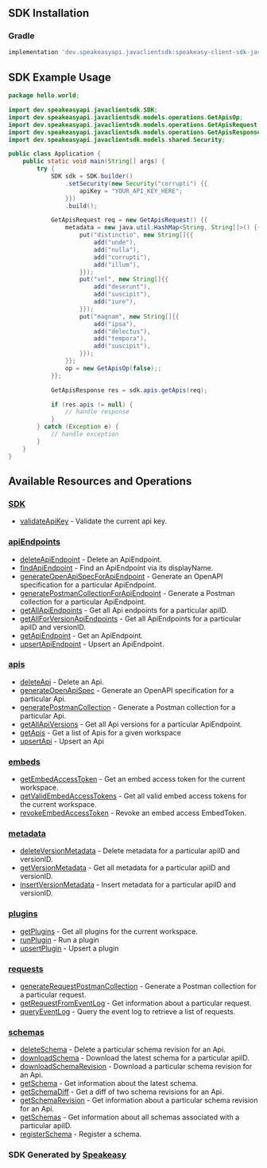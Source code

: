 # <no value>

<!-- Start SDK Installation -->
## SDK Installation

### Gradle

```groovy
implementation 'dev.speakeasyapi.javaclientsdk:speakeasy-client-sdk-java:1.27.0'
```
<!-- End SDK Installation -->

## SDK Example Usage
<!-- Start SDK Example Usage -->
```java
package hello.world;

import dev.speakeasyapi.javaclientsdk.SDK;
import dev.speakeasyapi.javaclientsdk.models.operations.GetApisOp;
import dev.speakeasyapi.javaclientsdk.models.operations.GetApisRequest;
import dev.speakeasyapi.javaclientsdk.models.operations.GetApisResponse;
import dev.speakeasyapi.javaclientsdk.models.shared.Security;

public class Application {
    public static void main(String[] args) {
        try {
            SDK sdk = SDK.builder()
                .setSecurity(new Security("corrupti") {{
                    apiKey = "YOUR_API_KEY_HERE";
                }})
                .build();

            GetApisRequest req = new GetApisRequest() {{
                metadata = new java.util.HashMap<String, String[]>() {{
                    put("distinctio", new String[]{{
                        add("unde"),
                        add("nulla"),
                        add("corrupti"),
                        add("illum"),
                    }});
                    put("vel", new String[]{{
                        add("deserunt"),
                        add("suscipit"),
                        add("iure"),
                    }});
                    put("magnam", new String[]{{
                        add("ipsa"),
                        add("delectus"),
                        add("tempora"),
                        add("suscipit"),
                    }});
                }};
                op = new GetApisOp(false);;
            }};            

            GetApisResponse res = sdk.apis.getApis(req);

            if (res.apis != null) {
                // handle response
            }
        } catch (Exception e) {
            // handle exception
        }
    }
}
```
<!-- End SDK Example Usage -->

<!-- Start SDK Available Operations -->
## Available Resources and Operations

### [SDK](docs/sdk/README.md)

* [validateApiKey](docs/sdk/README.md#validateapikey) - Validate the current api key.

### [apiEndpoints](docs/apiendpoints/README.md)

* [deleteApiEndpoint](docs/apiendpoints/README.md#deleteapiendpoint) - Delete an ApiEndpoint.
* [findApiEndpoint](docs/apiendpoints/README.md#findapiendpoint) - Find an ApiEndpoint via its displayName.
* [generateOpenApiSpecForApiEndpoint](docs/apiendpoints/README.md#generateopenapispecforapiendpoint) - Generate an OpenAPI specification for a particular ApiEndpoint.
* [generatePostmanCollectionForApiEndpoint](docs/apiendpoints/README.md#generatepostmancollectionforapiendpoint) - Generate a Postman collection for a particular ApiEndpoint.
* [getAllApiEndpoints](docs/apiendpoints/README.md#getallapiendpoints) - Get all Api endpoints for a particular apiID.
* [getAllForVersionApiEndpoints](docs/apiendpoints/README.md#getallforversionapiendpoints) - Get all ApiEndpoints for a particular apiID and versionID.
* [getApiEndpoint](docs/apiendpoints/README.md#getapiendpoint) - Get an ApiEndpoint.
* [upsertApiEndpoint](docs/apiendpoints/README.md#upsertapiendpoint) - Upsert an ApiEndpoint.

### [apis](docs/apis/README.md)

* [deleteApi](docs/apis/README.md#deleteapi) - Delete an Api.
* [generateOpenApiSpec](docs/apis/README.md#generateopenapispec) - Generate an OpenAPI specification for a particular Api.
* [generatePostmanCollection](docs/apis/README.md#generatepostmancollection) - Generate a Postman collection for a particular Api.
* [getAllApiVersions](docs/apis/README.md#getallapiversions) - Get all Api versions for a particular ApiEndpoint.
* [getApis](docs/apis/README.md#getapis) - Get a list of Apis for a given workspace
* [upsertApi](docs/apis/README.md#upsertapi) - Upsert an Api

### [embeds](docs/embeds/README.md)

* [getEmbedAccessToken](docs/embeds/README.md#getembedaccesstoken) - Get an embed access token for the current workspace.
* [getValidEmbedAccessTokens](docs/embeds/README.md#getvalidembedaccesstokens) - Get all valid embed access tokens for the current workspace.
* [revokeEmbedAccessToken](docs/embeds/README.md#revokeembedaccesstoken) - Revoke an embed access EmbedToken.

### [metadata](docs/metadata/README.md)

* [deleteVersionMetadata](docs/metadata/README.md#deleteversionmetadata) - Delete metadata for a particular apiID and versionID.
* [getVersionMetadata](docs/metadata/README.md#getversionmetadata) - Get all metadata for a particular apiID and versionID.
* [insertVersionMetadata](docs/metadata/README.md#insertversionmetadata) - Insert metadata for a particular apiID and versionID.

### [plugins](docs/plugins/README.md)

* [getPlugins](docs/plugins/README.md#getplugins) - Get all plugins for the current workspace.
* [runPlugin](docs/plugins/README.md#runplugin) - Run a plugin
* [upsertPlugin](docs/plugins/README.md#upsertplugin) - Upsert a plugin

### [requests](docs/requests/README.md)

* [generateRequestPostmanCollection](docs/requests/README.md#generaterequestpostmancollection) - Generate a Postman collection for a particular request.
* [getRequestFromEventLog](docs/requests/README.md#getrequestfromeventlog) - Get information about a particular request.
* [queryEventLog](docs/requests/README.md#queryeventlog) - Query the event log to retrieve a list of requests.

### [schemas](docs/schemas/README.md)

* [deleteSchema](docs/schemas/README.md#deleteschema) - Delete a particular schema revision for an Api.
* [downloadSchema](docs/schemas/README.md#downloadschema) - Download the latest schema for a particular apiID.
* [downloadSchemaRevision](docs/schemas/README.md#downloadschemarevision) - Download a particular schema revision for an Api.
* [getSchema](docs/schemas/README.md#getschema) - Get information about the latest schema.
* [getSchemaDiff](docs/schemas/README.md#getschemadiff) - Get a diff of two schema revisions for an Api.
* [getSchemaRevision](docs/schemas/README.md#getschemarevision) - Get information about a particular schema revision for an Api.
* [getSchemas](docs/schemas/README.md#getschemas) - Get information about all schemas associated with a particular apiID.
* [registerSchema](docs/schemas/README.md#registerschema) - Register a schema.
<!-- End SDK Available Operations -->

### SDK Generated by [Speakeasy](https://docs.speakeasyapi.dev/docs/using-speakeasy/client-sdks)
